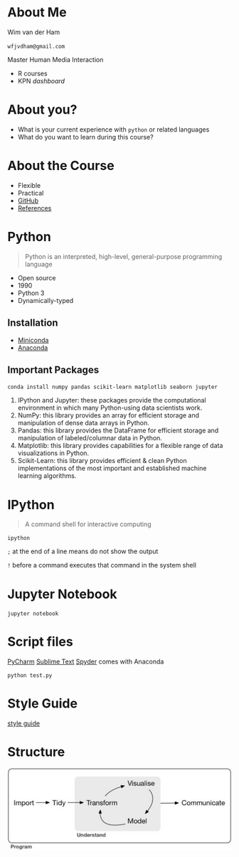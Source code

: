 # About Me

Wim van der Ham

`wfjvdham@gmail.com`

Master Human Media Interaction

- R courses
- KPN *dashboard*

# About you?

- What is your current experience with `python` or related languages
- What do you want to learn during this course?

# About the Course

- Flexible
- Practical
- [GitHub](https://github.com/wfjvdham/python-course)
- [References](https://github.com/wfjvdham/python-course/blob/master/references.md)

# Python

> Python is an interpreted, high-level, general-purpose programming language

- Open source
- 1990
- Python 3
- Dynamically-typed

## Installation

- [Miniconda](https://conda.io/miniconda.html)
- [Anaconda](https://www.anaconda.com/download)

## Important Packages

```
conda install numpy pandas scikit-learn matplotlib seaborn jupyter
```

1. IPython and Jupyter: these packages provide the computational environment in which many Python-using data scientists work.
1. NumPy: this library provides an array for efficient storage and manipulation of dense data arrays in Python.
1. Pandas: this library provides the DataFrame for efficient storage and manipulation of labeled/columnar data in Python.
1. Matplotlib: this library provides capabilities for a flexible range of data visualizations in Python.
1. Scikit-Learn: this library provides efficient & clean Python implementations of the most important and established machine learning algorithms.

# IPython

> A command shell for interactive computing

```
ipython
```

`;` at the end of a line means do not show the output

`!` before a command executes that command in the system shell

# Jupyter Notebook

```
jupyter notebook
```

# Script files

[PyCharm](https://www.jetbrains.com/pycharm/)
[Sublime Text](https://www.sublimetext.com/)
[Spyder](https://www.spyder-ide.org/) comes with Anaconda

```
python test.py
```

# Style Guide 

[style guide](https://www.python.org/dev/peps/pep-0008/)

# Structure

![structure](./r_workflow.jpg)